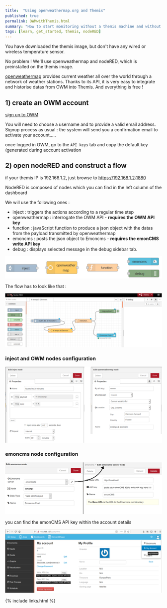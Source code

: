 ```yaml
---
title:  "Using openweathermap.org and Themis"
published: true
permalink: OWMwithThemis.html
summary: "How to start monitoring without a themis machine and without any sensor...."
tags: [learn, get_started, themis, nodeRED]
---
```

You have downloaded the themis image, but don't have any wired or wireless temperature sensor. 

No problem ! We'll use openweathermap and nodeRED, which is preinstalled on the themis image.

[openweathermap](https://openweathermap.org) provides current weather all over the world through a network of weather stations. Thanks to its API, it is very easy to integrate and historise datas from OWM into Themis. And everything is free !

## 1) create an OWM account

[sign up to OWM](https://home.openweathermap.org/users/sign_up)

You will need to choose a username and to provide a valid email address. Signup process as usual : the system will send you a confirmation email to activate your account.....

once logged in OWM, go to the `API keys` tab and copy the default key (generated during account activation

## 2) open nodeRED and construct a flow

if your themis IP is 192.168.1.2, just browse to https://192.168.1.2:1880

NodeRED is composed of nodes which you can find in the left column of the dashboard

We will use the following ones :
- inject : triggers the actions according to a regular time step
- openweathermap : interrogate the OWM API - **requires the OWM API key**
- function : javaScript function to produce a json object with the datas from the payload transmitted by openweathermap
- emoncms : posts the json object to Emoncms - **requires the emonCMS write API key**
- debug : displays selected message in the debug sidebar tab.

![nodeRED most basic nodes](images/post1/basicnodes.png)

The flow has to look like that :

![the flow](images/post1/weatherflow.png)

### inject and OWM nodes configuration

![nodes configuration part 1](images/post1/config_1.png)

### emoncms node configuration

![nodes configuration part 2](images/post1/config_2.png)

you can find the emonCMS API key within the account details

![emoncms API key](images/post1/emonAPIkeys.png)


{% include links.html %}
